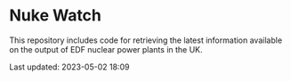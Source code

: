 # Nuke Watch

This repository includes code for retrieving the latest information available on the output of EDF nuclear power plants in the UK.

Last updated: 2023-05-02 18:09